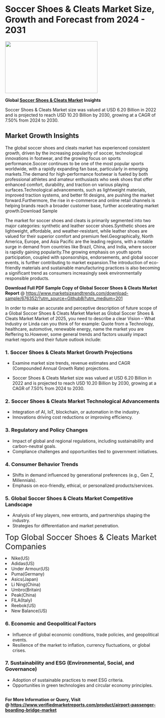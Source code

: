 <H1>Soccer Shoes & Cleats Market Size, Growth and Forecast from 2024 - 2031</H1><img class="aligncenter size-medium wp-image-584254" src="https://thirdeyenews.in/wp-content/uploads/2024/09/Global-Market-Research-300x168.jpeg" alt="" width="300" height="168" /><p><strong>Global&nbsp;<a href="https://www.marketsizeandtrends.com/download-sample/676352/?utm_source=Github8j?utm_medium=201">Soccer Shoes & Cleats Market</a> Insights</strong></p><p>Soccer Shoes & Cleats Market size was valued at USD 6.20 Billion in 2022 and is projected to reach USD 10.20 Billion by 2030, growing at a CAGR of 7.50% from 2024 to 2030.</p><p><h2>Market Growth Insights</h2> <p>The global soccer shoes and cleats market has experienced consistent growth, driven by the increasing popularity of soccer, technological innovations in footwear, and the growing focus on sports performance.Soccer continues to be one of the most popular sports worldwide, with a rapidly expanding fan base, particularly in emerging markets.The demand for high-performance footwear is fueled by both professional athletes and amateur enthusiasts who seek shoes that offer enhanced comfort, durability, and traction on various playing surfaces.Technological advancements, such as lightweight materials, improved traction systems, and better fit designs, are pushing the market forward.Furthermore, the rise in e-commerce and online retail channels is helping brands reach a broader customer base, further accelerating market growth.Download Sample</p> <p>The market for soccer shoes and cleats is primarily segmented into two major categories: synthetic and leather soccer shoes.Synthetic shoes are lightweight, affordable, and weather-resistant, while leather shoes are valued for their superior comfort and premium feel.Geographically, North America, Europe, and Asia Pacific are the leading regions, with a notable surge in demand from countries like Brazil, China, and India, where soccer is rapidly gaining popularity.The growing emphasis on youth sports participation, coupled with sponsorships, endorsements, and global soccer events, is further contributing to market expansion.The introduction of eco-friendly materials and sustainable manufacturing practices is also becoming a significant trend as consumers increasingly seek environmentally responsible products.</p><p><span class=""><strong>Download Full PDF Sample Copy of Global Soccer Shoes & Cleats Market Report</strong> @ <a href="https://www.marketsizeandtrends.com/download-sample/676352/?utm_source=Github8j?utm_medium=201" target="_blank">https://www.marketsizeandtrends.com/download-sample/676352/?utm_source=Github8j?utm_medium=201</a></span></p><p>In order to make an accurate and perceptive description of future scope of a Global&nbsp;Soccer Shoes & Cleats Market Market as Global&nbsp;Soccer Shoes & Cleats Market Market of 2025, you need to describe a clear Vision &ndash; What Industry or Linda can you think of for example: Quote from a Technology, healthcare, automotive, renewable energy, name the market you are Reffering to.However, some general trends and factors usually impact market reports and their future outlook include:</p><h3>1.&nbsp;<strong>Soccer Shoes & Cleats Market Growth Projections</strong></h3><ul><li>Examine market size trends, revenue estimates and CAGR (Compounded Annual Growth Rate) projections.</li><li><p>Soccer Shoes & Cleats Market size was valued at USD 6.20 Billion in 2022 and is projected to reach USD 10.20 Billion by 2030, growing at a CAGR of 7.50% from 2024 to 2030.</p></li></ul><h3>2.&nbsp;<strong>Soccer Shoes & Cleats Market Technological Advancements</strong></h3><ul><li>Integration of AI, IoT, blockchain, or automation in the industry.</li><li>Innovations driving cost reductions or improving efficiency.</li></ul><h3>3.&nbsp;<strong>Regulatory and Policy Changes</strong></h3><ul><li>Impact of global and regional regulations, including sustainability and carbon-neutral goals.</li><li>Compliance challenges and opportunities tied to government initiatives.</li></ul><h3>4.&nbsp;<strong>Consumer Behavior Trends</strong></h3><ul><li>Shifts in demand influenced by generational preferences (e.g., Gen Z, Millennials).</li><li>Emphasis on eco-friendly, ethical, or personalized products/services.</li></ul><h3>5.&nbsp;<strong>Global Soccer Shoes & Cleats Market Competitive Landscape</strong></h3><ul><li>Analysis of key players, new entrants, and partnerships shaping the industry.</li><li>Strategies for differentiation and market penetration.</li></ul><p data-pm-slice="1 1 []"><span style="color: inherit; font-family: inherit; font-size: 25px;">Top Global Soccer Shoes & Cleats Market Companies</span></p><div class="" data-test-id=""><p><li>Nike(US)</li><li> Adidas(US)</li><li> Under Armour(US)</li><li> Puma(Germany)</li><li> Asics(Japan)</li><li> Li Ning(China)</li><li> Umbro(Britain)</li><li> Peak(China)</li><li> FILA(Italy)</li><li> Reebok(US)</li><li> New Balance(US)</li></p></div><h3>6.&nbsp;<strong>Economic and Geopolitical Factors</strong></h3><ul><li>Influence of global economic conditions, trade policies, and geopolitical events.</li><li>Resilience of the market to inflation, currency fluctuations, or global crises.</li></ul><h3>7.&nbsp;<strong>Sustainability and ESG (Environmental, Social, and Governance)</strong></h3><ul><li>Adoption of sustainable practices to meet ESG criteria.</li><li>Opportunities in green technologies and circular economy principles.</li></ul><h2><strong style="font-size: 14px;">For More Information or Query, Visit @&nbsp;</strong><a style="background-color: #ffffff; font-size: 14px;" href="https://www.marketsizeandtrends.com/report/soccer-shoes-and-cleats-market/" target="_blank">https://www.verifiedmarketreports.com/product/airport-passenger-boarding-bridge-market</a></h2>